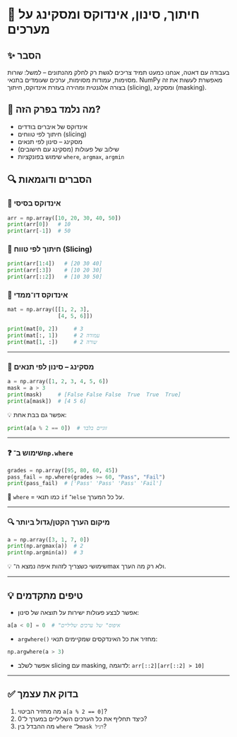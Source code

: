 # 📘 חיתוך, סינון, אינדוקס ומסקינג על מערכים

## ✨ הסבר
בעבודה עם דאטה, אנחנו כמעט תמיד צריכים לגשת רק לחלק מהנתונים – למשל: שורות מסוימות, עמודות מסוימות, ערכים שעומדים בתנאי. NumPy מאפשרת לעשות את זה בצורה אלגנטית ומהירה בעזרת אינדוקס, חיתוך (slicing), ומסקינג (masking).

## 🧠 מה נלמד בפרק הזה?
- אינדוקס של איברים בודדים
- חיתוך לפי טווחים (slicing)
- מסקינג – סינון לפי תנאים
- שילוב של פעולות (מסקינג עם חישובים)
- שימוש בפונקציות `where`, `argmax`, `argmin`

## 🔍 הסברים ודוגמאות

### 🔢 אינדוקס בסיסי

```python
arr = np.array([10, 20, 30, 40, 50])
print(arr[0])   # 10
print(arr[-1])  # 50
````

### 📏 חיתוך לפי טווח (Slicing)

```python
print(arr[1:4])   # [20 30 40]
print(arr[:3])    # [10 20 30]
print(arr[::2])   # [10 30 50]
```

### 🧱 אינדוקס דו־ממדי

```python
mat = np.array([[1, 2, 3],
                [4, 5, 6]])

print(mat[0, 2])     # 3
print(mat[:, 1])     # עמודה 2
print(mat[1, :])     # שורה 2
```

---

### 🧪 מסקינג – סינון לפי תנאים

```python
a = np.array([1, 2, 3, 4, 5, 6])
mask = a > 3
print(mask)     # [False False False  True  True  True]
print(a[mask])  # [4 5 6]
```

💡 אפשר גם בבת אחת:

```python
print(a[a % 2 == 0])  # זוגיים בלבד
```

---

### ❓ שימוש ב־`np.where`

```python
grades = np.array([95, 80, 60, 45])
pass_fail = np.where(grades >= 60, "Pass", "Fail")
print(pass_fail)  # ['Pass' 'Pass' 'Pass' 'Fail']
```

🧠 `where` = כמו תנאי `if` ו־`else` על כל המערך.

---

### 🔍 מיקום הערך הקטן/גדול ביותר

```python
a = np.array([3, 1, 7, 0])
print(np.argmax(a))  # 2
print(np.argmin(a))  # 3
```

💡 שימושי כשצריך לזהות איפה נמצא ה־max ולא רק מה הערך.

---

## 💡 טיפים מתקדמים

* אפשר לבצע פעולות ישירות על תוצאה של סינון:

```python
a[a < 0] = 0  # "איפוס" של ערכים שליליים
```

* `argwhere()` מחזיר את כל האינדקסים שמקיימים תנאי:

```python
np.argwhere(a > 3)
```

* אפשר לשלב slicing עם masking, לדוגמה: `arr[::2][arr[::2] > 10]`

---

## ✅ בדוק את עצמך

1. מה מחזיר הביטוי `a[a % 2 == 0]`?
2. כיצד תחליף את כל הערכים השליליים במערך ל־0?
3. מה ההבדל בין `where` ל־`mask רגיל`?
